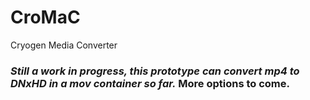 # CroMaC

Cryogen Media Converter

### *Still a work in progress, this prototype can convert mp4 to DNxHD in a mov container so far.* More options to come.